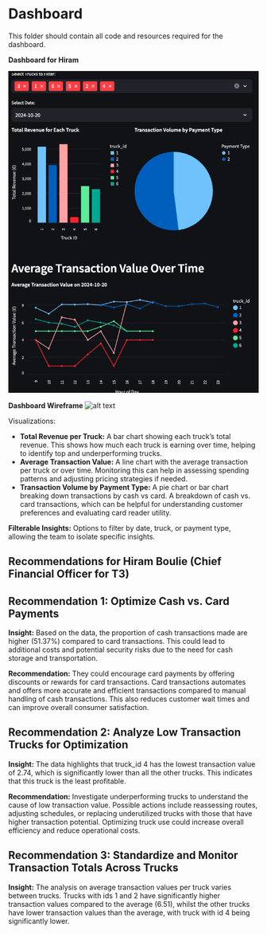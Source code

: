 # Dashboard

This folder should contain all code and resources required for the dashboard.


**Dashboard for Hiram**

![alt text](image.png)

**Dashboard Wireframe**
![alt text](image-1.png)

Visualizations:
- **Total Revenue per Truck:** A bar chart showing each truck’s total revenue. This shows how much each truck is earning over time, helping to identify top and underperforming trucks.
- **Average Transaction Value:** A line chart with the average transaction per truck or over time. Monitoring this can help in assessing spending patterns and adjusting pricing strategies if needed.
- **Transaction Volume by Payment Type:** A pie chart or bar chart breaking down transactions by cash vs card. A breakdown of cash vs. card transactions, which can be helpful for understanding customer preferences and evaluating card reader utility.

**Filterable Insights:** Options to filter by date, truck, or payment type, allowing the team to isolate specific insights.



## Recommendations for Hiram Boulie (Chief Financial Officer for T3)

## Recommendation 1: Optimize Cash vs. Card Payments
**Insight:** Based on the data, the proportion of cash transactions made are higher (51.37%) compared to card transactions. This could lead to additional costs and potential security risks due to the need for cash storage and transportation.

**Recommendation:** They could encourage card payments by offering discounts or rewards for card transactions. Card transactions automates and offers more accurate and efficient transactions compared to manual handling of cash transactions. This also reduces customer wait times and can improve overall consumer satisfaction.

## Recommendation 2: Analyze Low Transaction Trucks for Optimization
**Insight:** The data highlights that truck_id 4 has the lowest transaction value of 2.74, which is significantly lower than all the other trucks. This indicates that this truck is the least profitable.

**Recommendation:** Investigate underperforming trucks to understand the cause of low transaction value. 
Possible actions include reassessing routes, adjusting schedules, or replacing underutilized trucks with those that have higher transaction potential. Optimizing truck use could increase overall efficiency and reduce operational costs.

## Recommendation 3: Standardize and Monitor Transaction Totals Across Trucks
**Insight:** The analysis on average transaction values per truck varies between trucks. Trucks with ids 1 and 2 have significantly higher transaction values compared to the average (6.51), whilst the other trucks have lower transaction values than the average, with truck with id 4 being significantly lower. 

